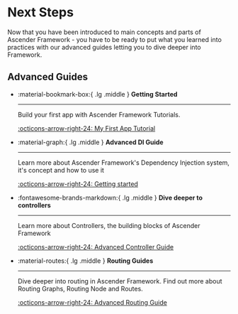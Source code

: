 # Next Steps
Now that you have been introduced to main concepts and parts of Ascender Framework - you have to be ready to put what you learned into practices with our advanced guides letting you to dive deeper into Framework.

## Advanced Guides
<div class="grid cards" markdown>

-   :material-bookmark-box:{ .lg .middle } __Getting Started__

    ---

    Build your first app with Ascender Framework Tutorials.

    [:octicons-arrow-right-24: My First App Tutorial](/tutorial/basics)

-   :material-graph:{ .lg .middle } __Advanced DI Guide__

    ---

    Learn more about Ascender Framework's Dependency Injection system, it's concept and how to use it

    [:octicons-arrow-right-24: Getting started](/dependency-injection/overview)

-   :fontawesome-brands-markdown:{ .lg .middle } __Dive deeper to controllers__

    ---

    Learn more about Controllers, the building blocks of Ascender Framework

    [:octicons-arrow-right-24: Advanced Controller Guide](/controllers/overview)

-   :material-routes:{ .lg .middle } __Routing Guides__

    ---

    Dive deeper into routing in Ascender Framework. 
    Find out more about Routing Graphs, Routing Node and Routes. 

    [:octicons-arrow-right-24: Advanced Routing Guide](/routing/overview)

</div>